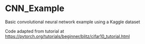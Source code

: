 # CNN_Example
Basic convolutional neural network example using a Kaggle dataset

Code adapted from tutorial at https://pytorch.org/tutorials/beginner/blitz/cifar10_tutorial.html

